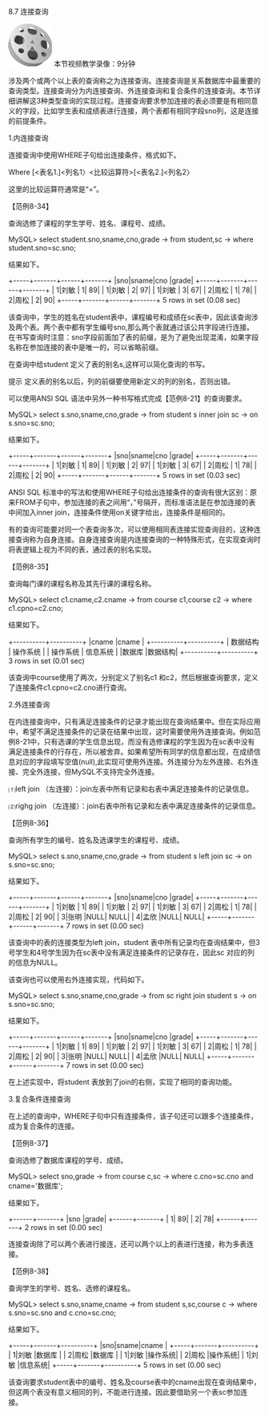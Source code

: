 ### 
  8.7 连接查询


<img class="my_markdown" class="h-pic" src="../images/Figure-0242-201.jpg" style="width:87px;  height: 86px; "/> 本节视频教学录像：9分钟

涉及两个或两个以上表的查询称之为连接查询。连接查询是关系数据库中最重要的查询类型。连接查询分为内连接查询、外连接查询和复合条件的连接查询。本节详细讲解这3种类型查询的实现过程。连接查询要求参加连接的表必须要是有相同意义的字段，比如学生表和成绩表进行连接，两个表都有相同字段sno列，这是连接的前提条件。

1.内连接查询

连接查询中使用WHERE子句给出连接条件，格式如下。

&#13;
    Where [<表名1.]<列名1〉<比较运算符>[<表名2.]<列名2〉&#13;

这里的比较运算符通常是“=”。

【范例8-34】

查询选修了课程的学生学号、姓名、课程号、成绩。

&#13;
    MySQL> select student.sno,sname,cno,grade&#13;
    -> from student,sc&#13;
    -> where student.sno=sc.sno;&#13;

结果如下。

&#13;
    +-----+-------+------+-------+&#13;
    |sno|sname|cno |grade|&#13;
    +-----+-------+------+-------+&#13;
    | 1|刘敏 |  1|  89|&#13;
    | 1|刘敏 |  2|  97|&#13;
    | 1|刘敏 |  3|  67|&#13;
    | 2|周松 |  1|  78|&#13;
    | 2|周松 |  2|  90|&#13;
    +-----+-------+------+-------+&#13;
    5 rows in set (0.08 sec)&#13;

该查询中，学生的姓名在student表中，课程编号和成绩在sc表中，因此该查询涉及两个表。两个表中都有学生编号sno,那么两个表就通过该公共字段进行连接。在书写查询时注意：sno字段前面加了表的前缀，是为了避免出现混淆，如果字段名称在参加连接的表中是唯一的，可以省略前缀。

在查询中给student 定义了表的别名s,这样可以简化查询的书写。

提示 
 定义表的别名以后，列的前缀要使用新定义的列的别名，否则出错。

可以使用ANSI SQL 语法中另外一种书写格式完成【范例8-21】的查询要求。

&#13;
    MySQL> select s.sno,sname,cno,grade&#13;
    -> from student s inner join sc&#13;
    -> on s.sno=sc.sno;&#13;

结果如下。

&#13;
    +-----+-------+------+-------+&#13;
    |sno|sname|cno |grade|&#13;
    +-----+-------+------+-------+&#13;
    | 1|刘敏 |  1|  89|&#13;
    | 1|刘敏 |  2|  97|&#13;
    | 1|刘敏 |  3|  67|&#13;
    | 2|周松 |  1|  78|&#13;
    | 2|周松 |  2|  90|&#13;
    +-----+-------+------+-------+&#13;
    5 rows in set (0.03 sec)&#13;

ANSI SQL 标准中的写法和使用WHERE子句给出连接条件的查询有很大区别：原来FROM子句中，参加连接的表之间用“，”号隔开，而标准语法是在参加连接的表中间加入inner join，连接条件使用on关键字给出，连接条件是相同的。

有的查询可能要对同一个表查询多次，可以使用相同表连接实现查询目的，这种连接查询称为自身连接。自身连接查询是内连接查询的一种特殊形式，在实现查询时将表逻辑上视为不同的表，通过表的别名实现。

【范例8-35】

查询每门课的课程名称及其先行课的课程名称。

&#13;
    MySQL> select c1.cname,c2.cname&#13;
    -> from course c1,course c2&#13;
    -> where c1.cpno=c2.cno;&#13;

结果如下。

&#13;
    +----------+----------+&#13;
    |cname  |cname  |&#13;
    +----------+----------+&#13;
    | 数据结构 | 操作系统 |&#13;
    | 操作系统 | 信息系统 |&#13;
    |数据库 |数据结构|&#13;
    +----------+----------+&#13;
    3 rows in set (0.01 sec)&#13;

该查询中course使用了两次，分别定义了别名c1 和c2，然后根据查询要求，定义了连接条件c1.cpno=c2.cno进行查询。

2.外连接查询

在内连接查询中，只有满足连接条件的记录才能出现在查询结果中。但在实际应用中，希望不满足连接条件的记录在结果中出现，这时需要使用外连接查询。例如范例8-21中，只有选课的学生信息出现，而没有选修课程的学生因为在sc表中没有满足连接条件的行存在，所以被舍弃。如果希望所有同学的信息都出现，在成绩信息对应的字段填写空值(null),此实现可使用外连接。外连接分为左外连接、右外连接、完全外连接，但MySQL不支持完全外连接。

⑴left join （左连接）：join左表中所有记录和右表中满足连接条件的记录信息。

⑵righg join （左连接）：join右表中所有记录和左表中满足连接条件的记录信息。

【范例8-36】

查询所有学生的编号、姓名及选课学生的课程号、成绩。

&#13;
    MySQL> select s.sno,sname,cno,grade&#13;
    -> from student s left join sc&#13;
    -> on s.sno=sc.sno;&#13;

结果如下。

&#13;
    +-----+-------+------+-------+&#13;
    |sno|sname|cno |grade|&#13;
    +-----+-------+------+-------+&#13;
    | 1|刘敏 |  1|  89|&#13;
    | 1|刘敏 |  2|  97|&#13;
    | 1|刘敏 |  3|  67|&#13;
    | 2|周松 |  1|  78|&#13;
    | 2|周松 |  2|  90|&#13;
    | 3|张明 |NULL| NULL|&#13;
    | 4|孟欣 |NULL| NULL|&#13;
    +-----+-------+------+-------+&#13;
    7 rows in set (0.00 sec)&#13;

该查询中的表的连接类型为left join，student 表中所有记录均在查询结果中，但3号学生和4号学生因为在sc表中没有满足连接条件的记录存在，因此sc 对应的列的信息为NULL。

该查询也可以使用右外连接实现，代码如下。

&#13;
    MySQL> select s.sno,sname,cno,grade&#13;
    -> from sc right join student s&#13;
    -> on s.sno=sc.sno;&#13;

结果如下。

&#13;
    +-----+-------+------+-------+&#13;
    |sno|sname|cno |grade|&#13;
    +-----+-------+------+-------+&#13;
    | 1|刘敏 |  1|  89|&#13;
    | 1|刘敏 |  2|  97|&#13;
    | 1|刘敏 |  3|  67|&#13;
    | 2|周松 |  1|  78|&#13;
    | 2|周松 |  2|  90|&#13;
    | 3|张明 |NULL| NULL|&#13;
    | 4|孟欣 |NULL| NULL|&#13;
    +-----+-------+------+-------+&#13;
    7 rows in set (0.00 sec)&#13;

在上述实现中，将student 表放到了join的右侧，实现了相同的查询功能。

3.复合条件连接查询

在上述的查询中，WHERE子句中只有连接条件，该子句还可以跟多个连接条件，成为复合条件的连接。

【范例8-37】

查询选修了数据库课程的学号、成绩。

&#13;
    MySQL> select sno,grade&#13;
    -> from course c,sc&#13;
    -> where c.cno=sc.cno and cname='数据库';&#13;

结果如下。

&#13;
    +------+-------+&#13;
    |sno |grade|&#13;
    +------+-------+&#13;
    |  1|  89|&#13;
    |  2|  78|&#13;
    +------+-------+&#13;
    2 rows in set (0.00 sec)&#13;

连接查询除了可以两个表进行接连，还可以两个以上的表进行连接，称为多表连接。

【范例8-38】

查询学生的学号、姓名、选修的课程名。

&#13;
    MySQL> select s.sno,sname,cname&#13;
    -> from student s,sc,course c&#13;
    -> where s.sno=sc.sno and c.cno=sc.cno;&#13;

结果如下。

&#13;
    +-----+-------+----------+&#13;
    |sno|sname|cname  |&#13;
    +-----+-------+----------+&#13;
    | 1|刘敏 |数据库 |&#13;
    | 2|周松 |数据库 |&#13;
    | 1|刘敏 |操作系统|&#13;
    | 2|周松 |操作系统|&#13;
    | 1|刘敏 |信息系统|&#13;
    +-----+-------+----------+&#13;
    5 rows in set (0.00 sec)&#13;

该查询要求student表中的编号、姓名及course表中的cname出现在查询结果中，但这两个表没有意义相同的列，不能进行连接。因此要借助另一个表sc参加连接。


